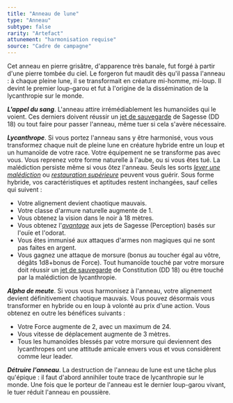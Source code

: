 ```yaml
---
title: "Anneau de lune"
type: "Anneau"
subtype: false
rarity: "Artefact"
attunement: "harmonisation requise"
source: "Cadre de campagne"
---
```

Cet anneau en pierre grisâtre, d'apparence très banale, fut forgé à partir d'une pierre tombée du ciel. Le forgeron fut maudit dès qu'il passa l'anneau : à chaque pleine lune, il se transformait en créature mi-homme, mi-loup. Il devint le premier loup-garou et fut à l'origine de la dissémination de la lycanthropie sur le monde.

***L'appel du sang***. L'anneau attire irrémédiablement les humanoïdes qui le voient. Ces derniers doivent réussir un [jet de sauvegarde](/utiliser-les-caracteristiques/#jets-de-sauvegarde) de Sagesse (DD 18) ou tout faire pour passer l'anneau, même tuer si cela s'avère nécessaire.

***Lycanthrope***. Si vous portez l'anneau sans y être harmonisé, vous vous transformez chaque nuit de pleine lune en créature hybride entre un loup et un humanoïde de votre race. Votre équipement ne se transforme pas avec vous. Vous reprenez votre forme naturelle à l'aube, ou si vous êtes tué. La malédiction persiste même si vous ôtez l'anneau. Seuls les sorts [_lever une malédiction_](/grimoire/lever-une-malediction/) ou [_restauration supérieure_](/grimoire/restauration-superieure/) peuvent vous guérir. Sous forme hybride, vos caractéristiques et aptitudes restent inchangées, sauf celles qui suivent :
* Votre alignement devient chaotique mauvais.
* Votre classe d'armure naturelle augmente de 1.
* Vous obtenez la vision dans le noir à 18 mètres.
* Vous obtenez l'[_avantage_](/utiliser-les-caracteristiques/#avantage-et-desavantage) aux jets de Sagesse (Perception) basés sur l'ouïe et l'odorat.
* Vous êtes immunisé aux attaques d'armes non magiques qui ne sont pas faites en argent.
* Vous gagnez une attaque de morsure (bonus au toucher égal au vôtre, dégâts 1d8+bonus de Force). Tout humanoïde touché par votre morsure doit réussir un [jet de sauvegarde](/utiliser-les-caracteristiques/#jets-de-sauvegarde) de Constitution (DD 18) ou être touché par la malédiction de lycanthropie.

***Alpha de meute***. Si vous vous harmonisez à l'anneau, votre alignement devient définitivement chaotique mauvais. Vous pouvez désormais vous transformer en hybride ou en loup à volonté au prix d'une action. Vous obtenez en outre les bénéfices suivants :
* Votre Force augmente de 2, avec un maximum de 24.
* Vous vitesse de déplacement augmente de 3 mètres.
* Tous les humanoïdes blessés par votre morsure qui deviennent des lycanthropes ont une attitude amicale envers vous et vous considèrent comme leur leader.

***Détruire l'anneau***. La destruction de l'anneau de lune est une tâche plus qu'épique : il faut d'abord annihiler toute trace de lycanthropie sur le monde. Une fois que le porteur de l'anneau est le dernier loup-garou vivant, le tuer réduit l'anneau en poussière.
